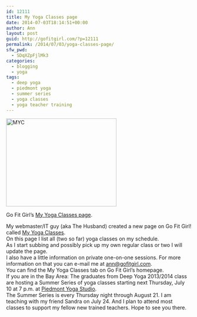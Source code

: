 ```yaml
---
id: 12111
title: My Yoga Classes page
date: 2014-07-03T18:14:51+00:00
author: Ann
layout: post
guid: http://gofitgirl.com/?p=12111
permalink: /2014/07/03/yoga-classes-page/
sfw_pwd:
  - SDqXZpFjlMk3
categories:
  - blogging
  - yoga
tags:
  - deep yoga
  - piedmont yoga
  - summer series
  - yoga classes
  - yoga teacher training
---
```

<div id="attachment_12113" style="width: 310px" class="wp-caption alignleft">
  <a href="http://gofitgirl.com/2014/07/yoga-classes-page/photo-196/" rel="attachment wp-att-12113"><img class="size-medium wp-image-12113" src="http://gofitgirl.com/wp-content/uploads/2014/07/photo-196-e1404436120335-300x239.jpg" alt="MYC" width="300" height="239" /></a>
  
  <p class="wp-caption-text">
    Go Fit Girl&#8217;s <a href="http://gofitgirl.com/yoga-classes/">My Yoga Classes page</a>.
  </p>
</div>

  
My webmaster/IT guy (aka The Husband) created a new page on Go Fit Girl! called [My Yoga Classes](http://gofitgirl.com/yoga-classes/).  
On this page I list all (two so far) yoga classes on my schedule.  
As I start subbing and possibly pick up my own regular class or two I will update the page.  
I also have a little information on private one-on-one sessions. For more information on that you can e-mail me at ann@gofitgirl.com.  
You can find the My Yoga Classes tab on Go Fit Girl&#8217;s homepage.  
If you are in the Bay Area: The graduates from Deep Yoga 2013/2014 class are hosting a Summer Series of yoga classes starting next Thursday, July 10 at 7 p.m. at [Piedmont Yoga Studio](http://www.piedmontyoga.com/#!summer-student-classes/ciuq).  
The Summer Series is every Thursday night through August 21. I am teaching with my friend Sandra on July 24. And I plan to attend most classes to support my fellow new trained teachers. Hope to see you there.